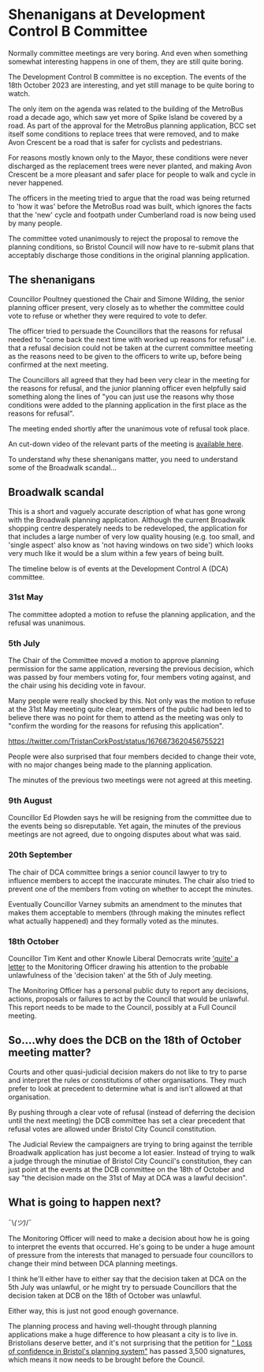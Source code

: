 

# Shenanigans at Development Control B Committee

Normally committee meetings are very boring. And even when something somewhat interesting happens in one of them, they are still quite boring.

The Development Control B committee is no exception. The events of the 18th October 2023 are interesting, and yet still manage to be quite boring to watch.

The only item on the agenda was related to the building of the MetroBus road a decade ago, which saw yet more of Spike Island be covered by a road. As part of the approval for the MetroBus planning application, BCC set itself some conditions to replace trees that were removed, and to make Avon Crescent be a road that is safer for cyclists and pedestrians.

For reasons mostly known only to the Mayor, these conditions were never discharged as the replacement trees were never planted, and making Avon Crescent be a more pleasant and safer place for people to walk and cycle in never happened.

The officers in the meeting tried to argue that the road was being returned to 'how it was' before the MetroBus road was built, which ignores the facts that the 'new' cycle and footpath under Cumberland road is now being used by many people.

The committee voted unanimously to reject the proposal to remove the planning conditions, so Bristol Council will now have to re-submit plans that acceptably discharge those conditions in the original planning application.

## The shenanigans

Councillor Poultney questioned the Chair and Simone Wilding, the senior planning officer present, very closely as to whether the committee could vote to refuse or whether they were required to vote to defer.

The officer tried to persuade the Councillors that the reasons for refusal needed to "come back the next time with worked up reasons for refusal" i.e. that a refusal decision could not be taken at the current committee meeting as the reasons need to be given to the officers to write up, before being confirmed at the next meeting.

The Councillors all agreed that they had been very clear in the meeting for the reasons for refusal, and the junior planning officer even helpfully said something along the lines of "you can just use the reasons why those conditions were added to the planning application in the first place as the reasons for refusal".

The meeting ended shortly after the unanimous vote of refusal took place.

An cut-down video of the relevant parts of the meeting is [available here](https://www.youtube.com/watch?v=4fKW8rcI08c&ab_channel=Danack).

To understand why these shenanigans matter, you need to understand some of the Broadwalk scandal...


## Broadwalk scandal

This is a short and vaguely accurate description of what has gone wrong with the Broadwalk planning application. Although the current Broadwalk shopping centre desperately needs to be redeveloped, the application for that includes a large number of very low quality housing (e.g. too small, and 'single aspect' also know as 'not having windows on two side') which looks very much like it would be a slum within a few years of being built.

The timeline below is of events at the Development Control A (DCA) committee.

### 31st May

The committee adopted a motion to refuse the planning application, and the refusal was unanimous.

### 5th July

The Chair of the Committee moved a motion to approve planning permission for the same application, reversing the previous decision, which was passed by four members voting for, four members voting against, and the chair using his deciding vote in favour.

Many people were really shocked by this. Not only was the motion to refuse at the 31st May meeting quite clear, members of the public had been led to believe there was no point for them to attend as the meeting was only to "confirm the wording for the reasons for refusing this application".

https://twitter.com/TristanCorkPost/status/1676673620456755221

People were also surprised that four members decided to change their vote, with no major changes being made to the planning application.

The minutes of the previous two meetings were not agreed at this meeting.

### 9th August

Councillor Ed Plowden says he will be resigning from the committee due to the events being so disreputable. Yet again, the minutes of the previous meetings are not agreed, due to ongoing disputes about what was said.

### 20th September

The chair of DCA committee brings a senior council lawyer to try to influence members to accept the inaccurate minutes. The chair also tried to prevent one of the members from voting on whether to accept the minutes.

Eventually Councillor Varney submits an amendment to the minutes that makes them acceptable to members (through making the minutes reflect what actually happened) and they formally voted as the minutes.

### 18th October

Councillor Tim Kent and other Knowle Liberal Democrats write ['quite' a letter](https://drive.google.com/file/d/1scM1WK3aFEGk5oArfhdtX6bMalCywcMQ/view) to the Monitoring Officer drawing his attention to the probable unlawfulness of the 'decision taken' at the 5th of July meeting.

The Monitoring Officer has a personal public duty to report any decisions, actions, proposals or failures to act by the Council that would be unlawful. This report needs to be made to the Council, possibly at a Full Council meeting.

## So....why does the DCB on the 18th of October meeting matter?

Courts and other quasi-judicial decision makers do not like to try to parse and interpret the rules or constitutions of other organisations. They much prefer to look at precedent to determine what is and isn't allowed at that organisation.

By pushing through a clear vote of refusal (instead of deferring the decision until the next meeting) the DCB committee has set a clear precedent that refusal votes are allowed under Bristol City Council constitution.

The Judicial Review the campaigners are trying to bring against the terrible Broadwalk application has just become a lot easier. Instead of trying to walk a judge through the minutiae of Bristol City Council's constitution, they can just point at the events at the DCB committee on the 18th of October and say "the decision  made on the 31st of May at DCA was a lawful decision".

## What is going to happen next?

¯\\_(ツ)_/¯

The Monitoring Officer will need to make a decision about how he is going to interpret the events that occurred. He's going to be under a huge amount of pressure from the interests that managed to persuade four councillors to change their mind between DCA planning meetings.

I think he'll either have to either say that the decision taken at DCA on the 5th July was unlawful, or he might try to persuade Councillors that the decision taken at DCB on the 18th of October was unlawful.

Either way, this is just not good enough governance.

The planning process and having well-thought through planning applications make a huge difference to how pleasant a city is to live in. Bristolians deserve better, and it's not surprising that the petition for ["
Loss of confidence in Bristol's planning system"](https://you.38degrees.org.uk/petitions/loss-of-confidence-in-bristol-s-planning-system) has passed 3,500 signatures, which means it now needs to be brought before the Council.